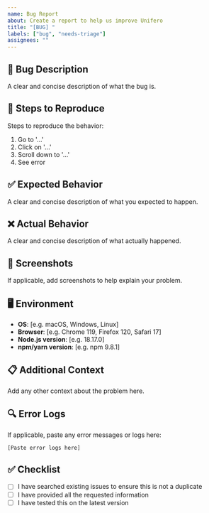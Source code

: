 ```yaml
---
name: Bug Report
about: Create a report to help us improve Unifero
title: "[BUG] "
labels: ["bug", "needs-triage"]
assignees: ""
---
```


## 🐛 Bug Description

A clear and concise description of what the bug is.

## 🔄 Steps to Reproduce

Steps to reproduce the behavior:

1. Go to '...'
2. Click on '...'
3. Scroll down to '...'
4. See error

## ✅ Expected Behavior

A clear and concise description of what you expected to happen.

## ❌ Actual Behavior

A clear and concise description of what actually happened.

## 📸 Screenshots

If applicable, add screenshots to help explain your problem.

## 🖥️ Environment

- **OS**: [e.g. macOS, Windows, Linux]
- **Browser**: [e.g. Chrome 119, Firefox 120, Safari 17]
- **Node.js version**: [e.g. 18.17.0]
- **npm/yarn version**: [e.g. npm 9.8.1]

## 📋 Additional Context

Add any other context about the problem here.

## 🔍 Error Logs

If applicable, paste any error messages or logs here:

```
[Paste error logs here]
```

## ✅ Checklist

- [ ] I have searched existing issues to ensure this is not a duplicate
- [ ] I have provided all the requested information
- [ ] I have tested this on the latest version
